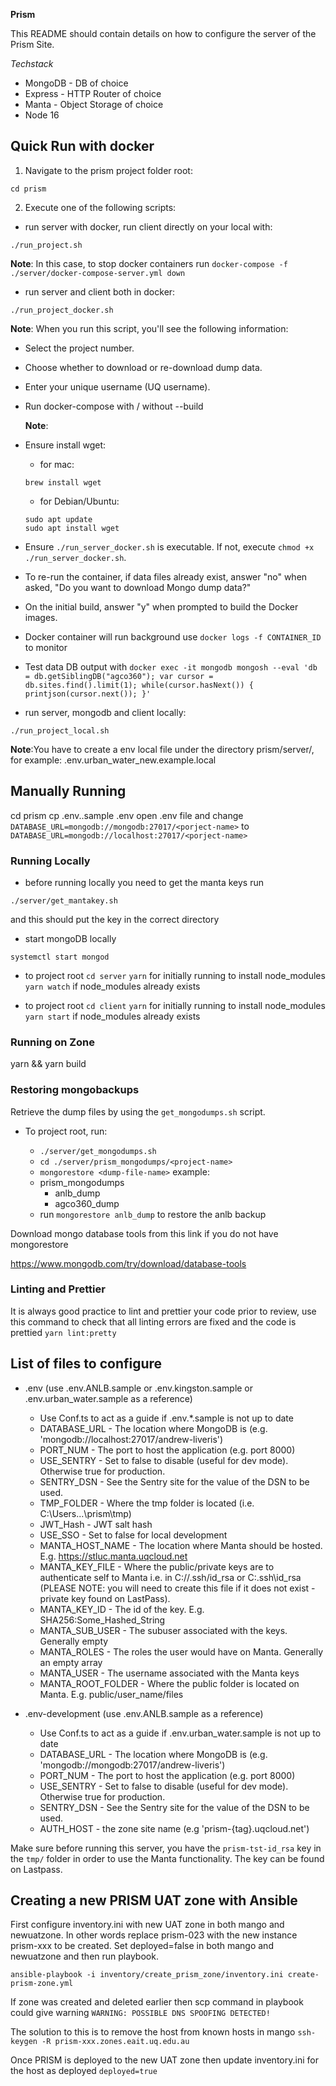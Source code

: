 **Prism**

This README should contain details on how to configure the server of the Prism Site.

_Techstack_

- MongoDB - DB of choice
- Express - HTTP Router of choice
- Manta - Object Storage of choice
- Node 16

## Quick Run with docker

1. Navigate to the prism project folder root:

```
cd prism
```

2. Execute one of the following scripts:

- run server with docker, run client directly on your local with:

```
./run_project.sh
```

**Note**: In this case, to stop docker containers run `docker-compose -f ./server/docker-compose-server.yml down`

- run server and client both in docker:

```
./run_project_docker.sh
```

**Note**: When you run this script, you'll see the following information:

- Select the project number.
- Choose whether to download or re-download dump data.
- Enter your unique username (UQ username).
- Run docker-compose with / without --build

  **Note**:

- Ensure install wget:
  - for mac:
  ```
  brew install wget
  ```
  - for Debian/Ubuntu:
  ```
  sudo apt update
  sudo apt install wget
  ```
- Ensure `./run_server_docker.sh` is executable. If not, execute `chmod +x ./run_server_docker.sh`.
- To re-run the container, if data files already exist, answer "no" when asked, "Do you want to download Mongo dump data?"
- On the initial build, answer "y" when prompted to build the Docker images.
- Docker container will run background use `docker logs -f CONTAINER_ID` to monitor
- Test data DB output with `docker exec -it mongodb mongosh --eval 'db = db.getSiblingDB("agco360"); var cursor = db.sites.find().limit(1); while(cursor.hasNext()) { printjson(cursor.next()); }'`

- run server, mongodb and client locally:

```
./run_project_local.sh
```

**Note**:You have to create a env local file under the directory prism/server/, for example: .env.urban_water_new.example.local

## Manually Running

cd prism
cp .env.<project-name>.sample .env
open .env file and change `DATABASE_URL=mongodb://mongodb:27017/<porject-name>` to `DATABASE_URL=mongodb://localhost:27017/<porject-name>`

### Running Locally

- before running locally you need to get the manta keys run

```
./server/get_mantakey.sh
```

and this should put the key in the correct directory

- start mongoDB locally

```
systemctl start mongod
```

- to project root
  `cd server`
  `yarn` for initially running to install node_modules
  `yarn watch` if node_modules already exists

- to project root
  `cd client`
  `yarn` for initially running to install node_modules
  `yarn start` if node_modules already exists

### Running on Zone

yarn && yarn build

### Restoring mongobackups

Retrieve the dump files by using the `get_mongodumps.sh` script.

- To project root, run:

  - `./server/get_mongodumps.sh`
  - `cd ./server/prism_mongodumps/<project-name>`
  - `mongorestore <dump-file-name>`
    example:
  - prism_mongodumps
    - anlb_dump
    - agco360_dump
  - run `mongorestore anlb_dump` to restore the anlb backup

Download mongo database tools from this link if you do not have mongorestore

https://www.mongodb.com/try/download/database-tools

### Linting and Prettier

It is always good practice to lint and prettier your code prior to review,
use this command to check that all linting errors are fixed and the code
is prettied
`yarn lint:pretty`

## List of files to configure

- .env (use .env.ANLB.sample or .env.kingston.sample or .env.urban_water.sample as a reference)

  - Use Conf.ts to act as a guide if .env.\*.sample is not up to date
  - DATABASE_URL - The location where MongoDB is (e.g. 'mongodb://localhost:27017/andrew-liveris')
  - PORT_NUM - The port to host the application (e.g. port 8000)
  - USE_SENTRY - Set to false to disable (useful for dev mode). Otherwise true for production.
  - SENTRY_DSN - See the Sentry site for the value of the DSN to be used.
  - TMP_FOLDER - Where the tmp folder is located (i.e. C:\Users\...\prism\tmp)
  - JWT_Hash - JWT salt hash
  - USE_SSO - Set to false for local development
  - MANTA_HOST_NAME - The location where Manta should be hosted. E.g. https://stluc.manta.uqcloud.net
  - MANTA_KEY_FILE - Where the public/private keys are to authenticate self to Manta i.e. in C://.ssh/id_rsa or C:\.ssh\id_rsa (PLEASE NOTE: you will need to create this file if it does not exist - private key found on LastPass).
  - MANTA_KEY_ID - The id of the key. E.g. SHA256:Some_Hashed_String
  - MANTA_SUB_USER - The subuser associated with the keys. Generally empty
  - MANTA_ROLES - The roles the user would have on Manta. Generally an empty array
  - MANTA_USER - The username associated with the Manta keys
  - MANTA_ROOT_FOLDER - Where the public folder is located on Manta. E.g. public/user_name/files

- .env-development (use .env.ANLB.sample as a reference)
  - Use Conf.ts to act as a guide if .env.urban_water.sample is not up to date
  - DATABASE_URL - The location where MongoDB is (e.g. 'mongodb://mongodb:27017/andrew-liveris')
  - PORT_NUM - The port to host the application (e.g. port 8000)
  - USE_SENTRY - Set to false to disable (useful for dev mode). Otherwise true for production.
  - SENTRY_DSN - See the Sentry site for the value of the DSN to be used.
  - AUTH_HOST - the zone site name (e.g 'prism-{tag}.uqcloud.net')

Make sure before running this server, you have the `prism-tst-id_rsa` key in the `tmp/` folder in order to use the Manta functionality. The key can be found on Lastpass.

## Creating a new PRISM UAT zone with Ansible

First configure inventory.ini with new UAT zone in both mango and newuatzone.
In other words replace prism-023 with the new instance prism-xxx to be created.
Set deployed=false in both mango and newuatzone and then run playbook.

`ansible-playbook -i inventory/create_prism_zone/inventory.ini create-prism-zone.yml`

If zone was created and deleted earlier then scp command in playbook could give warning
`WARNING: POSSIBLE DNS SPOOFING DETECTED!`

The solution to this is to remove the host from known hosts in mango
`ssh-keygen -R prism-xxx.zones.eait.uq.edu.au`

Once PRISM is deployed to the new UAT zone then update inventory.ini for the host as deployed
`deployed=true`
